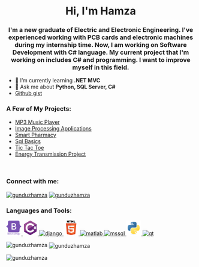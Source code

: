 <h1 align="center">Hi, I'm Hamza</h1>
<h3 align="center">I'm a new graduate of Electric and Electronic Engineering. I've experienced working with PCB cards and electronic machines during my internship time. Now, I am working on Software Development with C# language. My current project that I'm working on includes C# and programming. I want to improve myself in this field.</h3>

- 🌱 I’m currently learning **.NET MVC**
- 💬 Ask me about **Python, SQL Server, C#**
- [Github gist](https://gist.github.com/gunduzhamza)

<h3 align="left">A Few of My Projects:</h3>
<p align="left">

* [MP3 Music Player](https://github.com/gunduzhamza/Mp3mucis)
* [Image Processing Applications](https://github.com/gunduzhamza/ImgProcess-App)
* [Smart Pharmacy](https://github.com/gunduzhamza/smartPharmacy)
* [Sql Basics](https://github.com/gunduzhamza/Sql-basics)
* [Tic Tac Toe](https://github.com/gunduzhamza/Tictactoe)
* [Energy Transmission Project](https://github.com/gunduzhamza/Energy-Tansmission-Project)
</p>
<p align="left"> <a href="https://twitter.com/" target="blank"><img src="https://img.shields.io/twitter/follow/?logo=twitter&style=for-the-badge" alt="" /></a> </p>



<h3 align="left">Connect with me:</h3>
<p align="left">
<a href="https://linkedin.com/in/gunduzhamza" target="blank"><img align="center" src="https://raw.githubusercontent.com/rahuldkjain/github-profile-readme-generator/master/src/images/icons/Social/linked-in-alt.svg" alt="gunduzhamza" height="30" width="40" /></a>
<a href="https://www.leetcode.com/gunduzhamza" target="blank"><img align="center" src="https://raw.githubusercontent.com/rahuldkjain/github-profile-readme-generator/master/src/images/icons/Social/leet-code.svg" alt="gunduzhamza" height="30" width="40" /></a>
</p>

<h3 align="left">Languages and Tools:</h3>
<p align="left"> <a href="https://getbootstrap.com" target="_blank" rel="noreferrer"> <img src="https://raw.githubusercontent.com/devicons/devicon/master/icons/bootstrap/bootstrap-plain-wordmark.svg" alt="bootstrap" width="40" height="40"/> </a> <a href="https://www.w3schools.com/cs/" target="_blank" rel="noreferrer"> <img src="https://raw.githubusercontent.com/devicons/devicon/master/icons/csharp/csharp-original.svg" alt="csharp" width="40" height="40"/> </a> <a href="https://www.djangoproject.com/" target="_blank" rel="noreferrer"> <img src="https://cdn.worldvectorlogo.com/logos/django.svg" alt="django" width="40" height="40"/> </a> <a href="https://www.w3.org/html/" target="_blank" rel="noreferrer"> <img src="https://raw.githubusercontent.com/devicons/devicon/master/icons/html5/html5-original-wordmark.svg" alt="html5" width="40" height="40"/> </a> <a href="https://www.mathworks.com/" target="_blank" rel="noreferrer"> <img src="https://upload.wikimedia.org/wikipedia/commons/2/21/Matlab_Logo.png" alt="matlab" width="40" height="40"/> </a> <a href="https://www.microsoft.com/en-us/sql-server" target="_blank" rel="noreferrer"> <img src="https://www.svgrepo.com/show/303229/microsoft-sql-server-logo.svg" alt="mssql" width="40" height="40"/> </a> <a href="https://www.python.org" target="_blank" rel="noreferrer"> <img src="https://raw.githubusercontent.com/devicons/devicon/master/icons/python/python-original.svg" alt="python" width="40" height="40"/> </a> <a href="https://www.qt.io/" target="_blank" rel="noreferrer"> <img src="https://upload.wikimedia.org/wikipedia/commons/0/0b/Qt_logo_2016.svg" alt="qt" width="40" height="40"/> </a> </p>

<p><img align="left" src="https://github-readme-stats.vercel.app/api/top-langs?username=gunduzhamza&show_icons=true&locale=en&layout=compact" alt="gunduzhamza" /></p>

<p>&nbsp;<img align="center" src="https://github-readme-stats.vercel.app/api?username=gunduzhamza&show_icons=true&locale=en" alt="gunduzhamza" /></p>

<p><img align="center" src="https://github-readme-streak-stats.herokuapp.com/?user=gunduzhamza&" alt="gunduzhamza" /></p>
